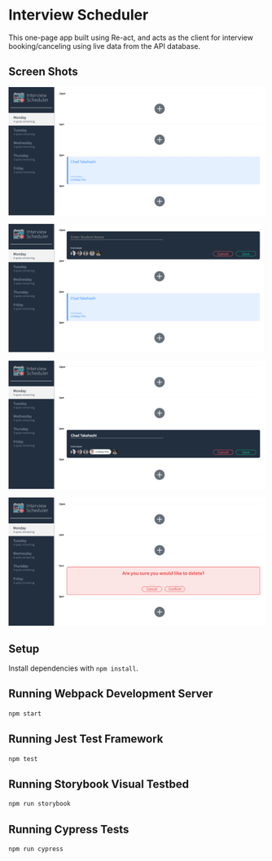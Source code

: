 # Interview Scheduler

This one-page app built using Re-act, and acts as the client for interview booking/canceling using live data from the API database.

## Screen Shots

!["Showing booked appointments and empty spots"](https://github.com/Omid-G12/scheduler/blob/master/docs/appointment-show.png?raw=true)

!["Create an appointment"](https://github.com/Omid-G12/scheduler/blob/master/docs/appointment-form.png?raw=true)

!["Edit an existing appointment"](https://github.com/Omid-G12/scheduler/blob/master/docs/appointment-edit.png?raw=true)

!["Deleting an appointment confirmation"](https://github.com/Omid-G12/scheduler/blob/master/docs/appointment-delete.png?raw=true)

## Setup

Install dependencies with `npm install`.

## Running Webpack Development Server

```sh
npm start
```

## Running Jest Test Framework

```sh
npm test
```

## Running Storybook Visual Testbed

```sh
npm run storybook
```

## Running Cypress Tests

```sh
npm run cypress
```
